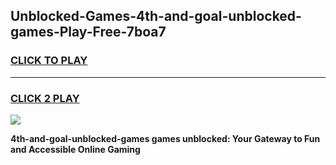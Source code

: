 
## Unblocked-Games-4th-and-goal-unblocked-games-Play-Free-7boa7
<h3>
<a href="https://premium76.site?title=4th-and-goal-unblocked-games&ref=09A">CLICK TO PLAY</a></h3>
<hr>

<h3>
<a href="https://premium76.site?title=4th-and-goal-unblocked-games&ref=09A">CLICK 2 PLAY</a>
  
</h3>

<a href="https://premium76.site?title=4th-and-goal-unblocked-games&ref=09A"><img src="https://clearcache.store/games.png"></a>


**4th-and-goal-unblocked-games games unblocked: Your Gateway to Fun and Accessible Online Gaming**
